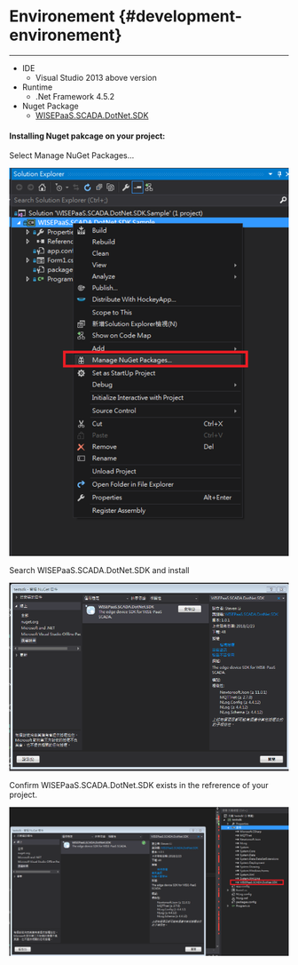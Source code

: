 # Environement {#development-environement}

---

* IDE
  * Visual Studio 2013 above version
* Runtime
  * .Net Framework 4.5.2
* Nuget Package
  * [WISEPaaS.SCADA.DotNet.SDK](https://www.nuget.org/packages/WISEPaaS.SCADA.DotNet.SDK)

#### 

#### Installing Nuget pakcage on your project:

Select Manage NuGet Packages...

![](/assets/nuget1.png)

Search WISEPaaS.SCADA.DotNet.SDK and install

![](/assets/nuget2.PNG)

Confirm WISEPaaS.SCADA.DotNet.SDK exists in the refrerence of your project.

![](/assets/nuget3.png)

